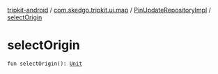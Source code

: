 [tripkit-android](../../index.md) / [com.skedgo.tripkit.ui.map](../index.md) / [PinUpdateRepositoryImpl](index.md) / [selectOrigin](./select-origin.md)

# selectOrigin

`fun selectOrigin(): `[`Unit`](https://kotlinlang.org/api/latest/jvm/stdlib/kotlin/-unit/index.html)